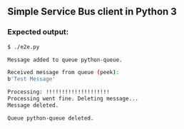 ## Simple Service Bus client in Python 3

### Expected output:

```sh
$ ./e2e.py

Message added to queue python-queue.

Received message from queue (peek):
b'Test Message'

Processing: !!!!!!!!!!!!!!!!!!!!
Processing went fine. Deleting message...
Message deleted.

Queue python-queue deleted.
```
